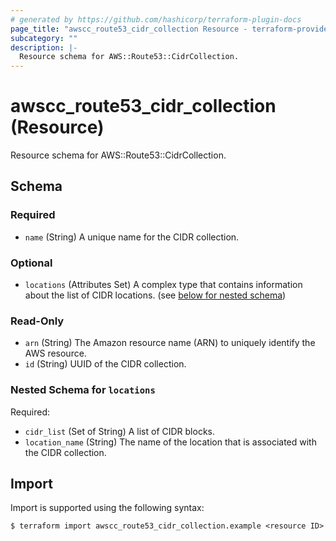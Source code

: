 ```yaml
---
# generated by https://github.com/hashicorp/terraform-plugin-docs
page_title: "awscc_route53_cidr_collection Resource - terraform-provider-awscc"
subcategory: ""
description: |-
  Resource schema for AWS::Route53::CidrCollection.
---
```


# awscc_route53_cidr_collection (Resource)

Resource schema for AWS::Route53::CidrCollection.



<!-- schema generated by tfplugindocs -->
## Schema

### Required

- `name` (String) A unique name for the CIDR collection.

### Optional

- `locations` (Attributes Set) A complex type that contains information about the list of CIDR locations. (see [below for nested schema](#nestedatt--locations))

### Read-Only

- `arn` (String) The Amazon resource name (ARN) to uniquely identify the AWS resource.
- `id` (String) UUID of the CIDR collection.

<a id="nestedatt--locations"></a>
### Nested Schema for `locations`

Required:

- `cidr_list` (Set of String) A list of CIDR blocks.
- `location_name` (String) The name of the location that is associated with the CIDR collection.

## Import

Import is supported using the following syntax:

```shell
$ terraform import awscc_route53_cidr_collection.example <resource ID>
```
